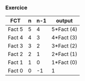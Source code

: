 
### Exercice 

| FCT    | n   | n-1 | output     |
| ------ | --- | --- | ---------- |
| Fact 5 | 5   | 4   | 5*Fact (4) |
| Fact 4 | 4   | 3   | 4*Fact (3) |
| Fact 3 | 3   | 2   | 3*Fact (2) |
| Fact 2 | 2   | 1   | 2*Fact (1) |
| Fact 1 | 1   | 0   | 1*Fact (0) |
| Fact 0 | 0   | -1  | 1          |

